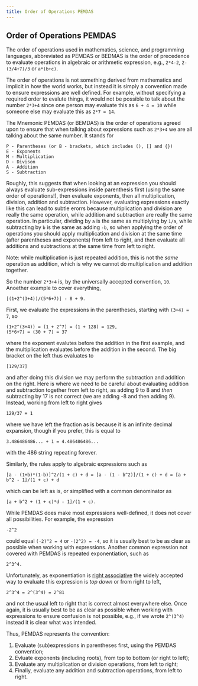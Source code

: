 ```yaml
---
title: Order of Operations PEMDAS
---
```

## Order of Operations PEMDAS

The order of operations used in mathematics, science, and programming languages, abbreviated as PEMDAS or BEDMAS is the order of precedence to evaluate operations in algebraic or arithmetic expression, e.g., `2*4-2`, `2-(3/4+7)/3` or `a*(b+c)`.

The order of operations is not something derived from mathematics and implicit in how the world works, but instead it is simply a convention made to ensure expressions are well defined. For example, without specifying a required order to evalute things, it would not be possible to talk about the number `2*3+4` since one person may evaluate this as `6 + 4 = 10` while someone else may evaluate this as `2*7 = 14`.

The Mnemonic PEMDAS (or BEMDAS) is the order of operations agreed upon to ensure that when talking about expressions such as `2*3+4` we are all talking about the same number. It stands for
```
P - Parentheses (or B - brackets, which includes (), [] and {})
E - Exponents
M - Multiplication
D - Divison
A - Addition
S - Subtraction
```
Roughly, this suggests that when looking at an expression you should always evaluate sub-expressions inside parenthesis first (using the same order of operations!), then evaluate exponents, then all multiplication, division, addition and subtraction. However, evaluating expressions exactly like this can lead to subtle erorrs because multiplication and division are really the same operation, while addition and subtraction are really the same operation. In particular, dividing by `a` is the same as multiplying by `1/a`, while subtracting by `b` is the same as adding `-b`, so when applying the order of operations you should apply multiplication and division at the same time (after parentheses and exponents) from left to right, and then evaluate all additions and subtractions at the same time from left to right.

Note: while multiplication is just repeated addition, this is not the *same* operation as addition, which is why we cannot do multiplication and addition together.

So the number `2*3+4` is, by the universally accepted convention, `10`. Anoether example to cover everything,
```
[(1+2^(3+4))/(5*6+7)] - 8 + 9.
```
First, we evaluate the expressions in the parentheses, starting with `(3+4) = 7`, so
```
(1+2^(3+4)) = (1 + 2^7) = (1 + 128) = 129,
(5*6+7) = (30 + 7) = 37
```
where the exponent evalutes before the addition in the first example, and the multiplication evaluates before the addition in the second. The big bracket on the left thus evaluates to
```
[129/37]
```
and after doing this division we may perform the subtraction and addition on the right. Here is where we need to be careful about evaluating addition and subtraction together from left to right, as adding 9 to 8 and *then* subtracting by 17 is not correct (we are adding -8 and then adding 9). Instead, working from left to right gives
```
129/37 + 1
```
where we have left the fraction as is because it is an infinite decimal expansion, though if you prefer, this is equal to
```
3.486486486... + 1 = 4.486486486...
```
with the 486 string repeating forever.

Similarly, the rules apply to algebraic expressions such as
```
[a - (1+b)*(1-b)]^2/(1 + c) + d = [a - (1 - b^2)]/(1 + c) + d = [a + b^2 - 1]/(1 + c) + d
```
which can be left as is, or simplified with a common denominator as
```
[a + b^2 + (1 + c)*d - 1]/(1 + c).
```

While PEMDAS does make most expressions well-defined, it does not cover all possibilities. For example, the expression
```
-2^2
```
could equal `(-2)^2 = 4` or `-(2^2) = -4`, so it is usually best to be as clear as possible when working with expressions. Another common expression not covered with PEMDAS is repeated exponentiation, such as
```
2^3^4.
```
Unfortunately, as exponentiation is [right associative](https://en.wikipedia.org/wiki/Operator_associativity) the widely accepted way to evaluate this expression is *top down* or from right to left,
```
2^3^4 = 2^(3^4) = 2^81
```
and not the usual left to right that is correct almost everywhere else. Once again, it is usually best to be as clear as possible when working with expressions to ensure confusion is not possible, e.g., if we wrote `2^(3^4)` instead it is clear what was intended.

Thus, PEMDAS represents the convention:

1. Evaluate (sub)expressions in parentheses first, using the PEMDAS convention;
2. Evluate exponents (including roots), from top to bottom (or right to left);
3. Evaluate any multiplication or division operations, from left to right;
4. Finally, evaluate any addition and subtraction operations, from left to right.
